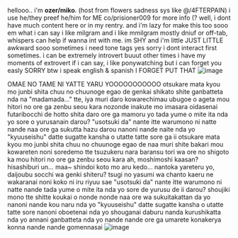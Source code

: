 hellooo.. i'm ****ozer/miko****. (host from flowers sadness sys like @/4FTERPAIN) i use he/they preef he/him for ME
co/prisioner009 for more info (? well, i dont have much content here or in my rentry. 
and i'm lazy for make this too sooo em what i can say i like milgram and i like mmilgram
mostly dniuf or off-tab, whispers can help if wanna int with me. 
im SHY and i'm little JUST LITTLE awkward sooo sometimes i need tone tags yes sorry 
i dont interact first sometimes. i can be extremely introvert buuut other times i have my moments of extrovert if i can say, i like ponywatching but i can forget you easly SORRY
btw i speak english & spanish I FORGET PUT THAT
![image](https://github.com/user-attachments/assets/11a9db92-7bb2-489f-aa18-a0f0bba144c1)

OMAE NO TAME NI YATTE YARU YOOOOOOOOOOO
otsukare mata kyou mo junbi shita chuu no chuunoge egao de
genkai shikato shite ganbatteta nda na
"madamada…" tte, iya muri daro kowarechimau
ubugoe o ageta mou hitori no ore ga zenbu seou kara
nozonde inakute mo imasara oidasenai
futaribocchi de hotto shita daro ore ga mamoru yo
tada yume o mite ita nda yo sore o yurusanain darou?
"usotsuki da" nante itte warumono ni natte nande
naa ore ga sukutta hazu darou nanoni nande naite nda yo
"kyuuseishu" datte sugatte kansha o utatte tatte sore ga ii
otsukare mata kyou mo junbi shita chuu no chuunoge egao de
naa muri shite bakari mou kowareten noni
soredemo tte tsuzukeru nara baransu tori wa ore no shigoto ka
mou hitori no ore ga zenbu seou kara
ah, moshimoshi kaasan? hisashiburi
un… maa~ shindoi koto mo aru kedo… nantoka yareteru yo, daijoubu
socchi wa genki shiteru? tsugi no yasumi wa chanto kaeru ne
wakaranai noni koko ni iru riyuu sae
"usotsuki da" nante itte warumono ni natte nande
tada yume o mite ita nda yo sore de yurusu de ii darou?
shoujiki mono tte shitte koukai o nonde nonde
naa ore wa sukuitakattan da yo nanoni nande kou naru nda yo
"kyuuseishu" datte sugatte kansha o utatte tatte sore nanoni
oboetenai nda yo shouganai daburu nanda
kurushikatta nda yo annani ganbatteta nda yo
nande nande ore ga umarete konakerya konna
nande nande gomennasai
![image](https://github.com/user-attachments/assets/1b33397f-b29e-416e-aa75-354fb30ab3e0)




